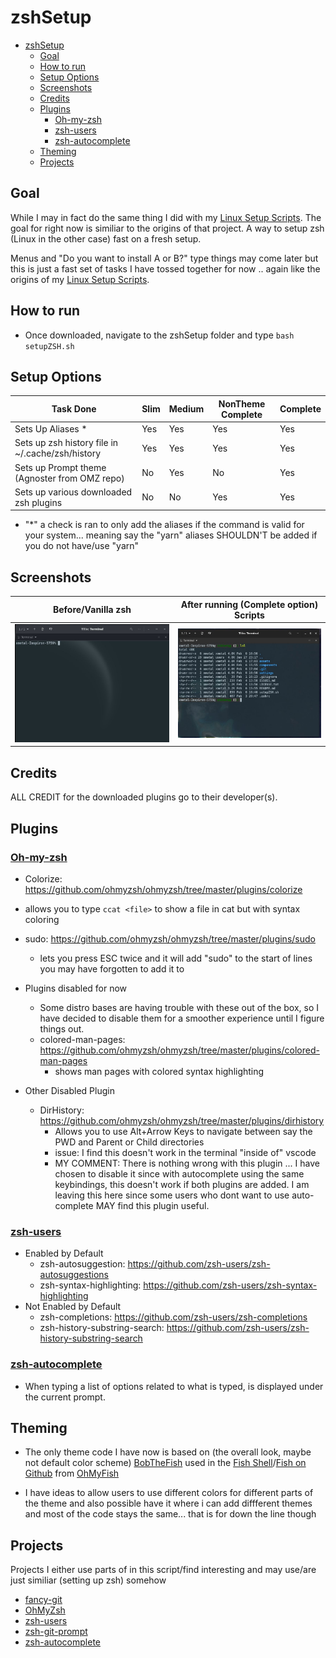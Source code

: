 # zshSetup

- [zshSetup](#zshsetup)
  - [Goal](#goal)
  - [How to run](#how-to-run)
  - [Setup Options](#setup-options)
  - [Screenshots](#screenshots)
  - [Credits](#credits)
  - [Plugins](#plugins)
    - [Oh-my-zsh](#oh-my-zsh)
    - [zsh-users](#zsh-users)
    - [zsh-autocomplete](#zsh-autocomplete)
  - [Theming](#theming)
  - [Projects](#projects)

## Goal

While I may in fact do the same thing I did with my [Linux Setup Scripts](https://github.com/Xmetalfanx/linuxSetup).  The goal for right now is similiar to the origins of that project.  A way to setup zsh (Linux in the other case) fast on a fresh setup.

Menus and "Do you want to install A or B?" type things may come later but this is just a fast set of tasks I have tossed together for now .. again like the origins of my [Linux Setup Scripts](https://github.com/Xmetalfanx/linuxSetup).

## How to run

- Once downloaded, navigate to the zshSetup folder and type
    `bash setupZSH.sh`

## Setup Options

| Task Done                                         | Slim | Medium | NonTheme Complete | Complete |
| ------------------------------------------------- | ---- | ------ | ----------------- | -------- |
| Sets Up Aliases *                                 | Yes  | Yes    | Yes               | Yes      |
| Sets up zsh history file in  ~/.cache/zsh/history | Yes  | Yes    | Yes               | Yes      |
| Sets up Prompt theme (Agnoster from OMZ repo)     | No   | Yes    | No                | Yes      |
| Sets up various  downloaded zsh plugins           | No   | No     | Yes               | Yes      |

- "*" a check is ran to only add the aliases if the command is valid for your system... meaning say the "yarn" aliases SHOULDN'T be added if you do not have/use "yarn"

## Screenshots

| Before/Vanilla zsh                                   | After running (Complete option) Scripts               |
| ---------------------------------------------------- | ----------------------------------------------------- |
| ![Before/Vanilla zsh](assets/screenshots/before.jpg) | ![After running script](assets/screenshots/after.jpg) |

## Credits

ALL CREDIT for the downloaded plugins go to their developer(s).

## Plugins

### [Oh-my-zsh](https://github.com/ohmyzsh/ohmyzsh)

- Colorize: <https://github.com/ohmyzsh/ohmyzsh/tree/master/plugins/colorize>
- allows you to type `ccat <file>` to show a file in cat but with syntax coloring

- sudo: <https://github.com/ohmyzsh/ohmyzsh/tree/master/plugins/sudo>
  - lets you  press ESC twice and it will add "sudo" to the start of lines you may have forgotten to add it to

- Plugins disabled for now
  - Some distro bases are having trouble with these out of the box, so I have decided to disable them for a smoother experience until I figure things out.
  - colored-man-pages: <https://github.com/ohmyzsh/ohmyzsh/tree/master/plugins/colored-man-pages>
    - shows man pages with colored syntax highlighting

- Other Disabled Plugin
  - DirHistory: <https://github.com/ohmyzsh/ohmyzsh/tree/master/plugins/dirhistory>
    - Allows you to use Alt+Arrow Keys to navigate between say the PWD and Parent or Child directories
    - issue: I find this doesn't work in the terminal "inside of" vscode
    - MY COMMENT: There is nothing wrong with this plugin ... I have chosen to disable it since with autocomplete using the same keybindings, this doesn't work if both plugins are added.   I am leaving this here since some users who dont want to use auto-complete MAY find this plugin useful.

### [zsh-users](https://github.com/zsh-users)

- Enabled by Default
  - zsh-autosuggestion: <https://github.com/zsh-users/zsh-autosuggestions>
  - zsh-syntax-highlighting: <https://github.com/zsh-users/zsh-syntax-highlighting>
- Not Enabled by Default
  - zsh-completions: <https://github.com/zsh-users/zsh-completions>
  - zsh-history-substring-search: <https://github.com/zsh-users/zsh-history-substring-search>

### [zsh-autocomplete](https://github.com/marlonrichert/zsh-autocomplete)

- When typing a list of options related to what is typed, is displayed under the current prompt.

## Theming

- The only theme code I have now is based on (the overall look, maybe not default color scheme) [BobTheFish](https://github.com/oh-my-fish/theme-bobthefish) used in the [Fish Shell](https://fishshell.com/)/[Fish on Github](https://github.com/fish-shell/fish-shell) from [OhMyFish](https://github.com/oh-my-fish/oh-my-fish)

- I have ideas to allow users to use different colors for different parts of the theme and also possible have it where i can add diffferent themes and most of the code stays the same... that is for down the line though

## Projects

Projects I either use parts of in this script/find interesting and may use/are just similiar (setting up zsh) somehow

- [fancy-git](https://github.com/diogocavilha/fancy-git)
- [OhMyZsh](https://github.com/ohmyzsh/ohmyzsh)
- [zsh-users](https://github.com/zsh-users)
- [zsh-git-prompt](https://github.com/zsh-git-prompt/zsh-git-prompt)
- [zsh-autocomplete](https://github.com/marlonrichert/zsh-autocomplete)
